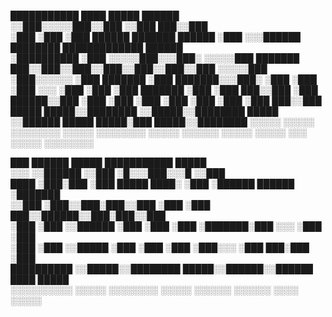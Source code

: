  ███████████  ████            █████               ██████                                           
░░███░░░░░███░░███           ░░███               ███░░███                                          
 ░███    ░███ ░███   ██████  ███████   ██████   ░███ ░░░██████  ████████  █████████████    ██████  
 ░██████████  ░███  ░░░░░███░░░███░   ░░░░░███ ███████ ███░░███░░███░░███░░███░░███░░███  ░░░░░███ 
 ░███░░░░░░   ░███   ███████  ░███     ███████░░░███░ ░███ ░███ ░███ ░░░  ░███ ░███ ░███   ███████ 
 ░███         ░███  ███░░███  ░███ ██████░░███  ░███  ░███ ░███ ░███      ░███ ░███ ░███  ███░░███ 
 █████        █████░░████████ ░░█████░░████████ █████ ░░██████  █████     █████░███ █████░░████████
░░░░░        ░░░░░  ░░░░░░░░   ░░░░░  ░░░░░░░░ ░░░░░   ░░░░░░  ░░░░░     ░░░░░ ░░░ ░░░░░  ░░░░░░░░ 
                                                                                                   
                                                                                                   
                                                                                                   
  ███ ██████   █████           ███████████              █████                                      
 ░░░ ░░██████ ░░███           ░█░░░███░░░█             ░░███                                       
 ████ ░███░███ ░███ █████ ████░   ░███  ░██████  ██████ ░███████                                   
░░███ ░███░░███░███░░███ ░███     ░███  ███░░██████░░███░███░░███                                  
 ░███ ░███ ░░██████ ░███ ░███     ░███ ░███████░███ ░░░ ░███ ░███                                  
 ░███ ░███  ░░█████ ░███ ░███     ░███ ░███░░░ ░███  ███░███ ░███                                  
 ██████████  ░░█████░░████████    █████░░██████░░██████ ████ █████                                 
░░░░░░░░░░    ░░░░░  ░░░░░░░░    ░░░░░  ░░░░░░  ░░░░░░ ░░░░ ░░░░░                                  
